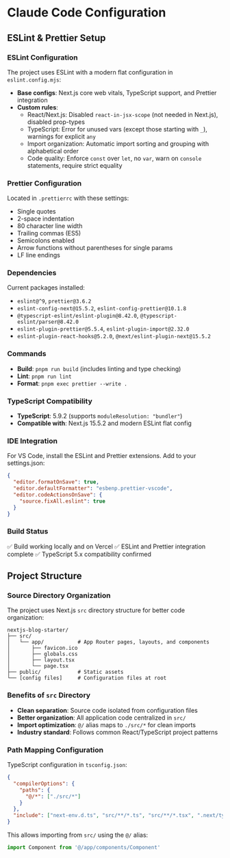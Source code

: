 # Claude Code Configuration

## ESLint & Prettier Setup

### ESLint Configuration
The project uses ESLint with a modern flat configuration in `eslint.config.mjs`:

- **Base configs**: Next.js core web vitals, TypeScript support, and Prettier integration
- **Custom rules**:
  - React/Next.js: Disabled `react-in-jsx-scope` (not needed in Next.js), disabled prop-types
  - TypeScript: Error for unused vars (except those starting with `_`), warnings for explicit `any`
  - Import organization: Automatic import sorting and grouping with alphabetical order
  - Code quality: Enforce `const` over `let`, no `var`, warn on `console` statements, require strict equality

### Prettier Configuration
Located in `.prettierrc` with these settings:
- Single quotes
- 2-space indentation  
- 80 character line width
- Trailing commas (ES5)
- Semicolons enabled
- Arrow functions without parentheses for single params
- LF line endings

### Dependencies
Current packages installed:
- `eslint@^9`, `prettier@3.6.2`
- `eslint-config-next@15.5.2`, `eslint-config-prettier@10.1.8`
- `@typescript-eslint/eslint-plugin@8.42.0`, `@typescript-eslint/parser@8.42.0`
- `eslint-plugin-prettier@5.5.4`, `eslint-plugin-import@2.32.0`
- `eslint-plugin-react-hooks@5.2.0`, `@next/eslint-plugin-next@15.5.2`

### Commands
- **Build**: `pnpm run build` (includes linting and type checking)
- **Lint**: `pnpm run lint`
- **Format**: `pnpm exec prettier --write .`

### TypeScript Compatibility
- **TypeScript**: 5.9.2 (supports `moduleResolution: "bundler"`)
- **Compatible with**: Next.js 15.5.2 and modern ESLint flat config

### IDE Integration
For VS Code, install the ESLint and Prettier extensions. Add to your settings.json:
```json
{
  "editor.formatOnSave": true,
  "editor.defaultFormatter": "esbenp.prettier-vscode",
  "editor.codeActionsOnSave": {
    "source.fixAll.eslint": true
  }
}
```

### Build Status
✅ Build working locally and on Vercel
✅ ESLint and Prettier integration complete
✅ TypeScript 5.x compatibility confirmed

## Project Structure

### Source Directory Organization
The project uses Next.js `src` directory structure for better code organization:

```
nextjs-blog-starter/
├── src/
│   └── app/           # App Router pages, layouts, and components
│       ├── favicon.ico
│       ├── globals.css
│       ├── layout.tsx
│       └── page.tsx
├── public/            # Static assets
└── [config files]     # Configuration files at root
```

### Benefits of `src` Directory
- **Clean separation**: Source code isolated from configuration files
- **Better organization**: All application code centralized in `src/`
- **Import optimization**: `@/` alias maps to `./src/*` for clean imports
- **Industry standard**: Follows common React/TypeScript project patterns

### Path Mapping Configuration
TypeScript configuration in `tsconfig.json`:
```json
{
  "compilerOptions": {
    "paths": {
      "@/*": ["./src/*"]
    }
  },
  "include": ["next-env.d.ts", "src/**/*.ts", "src/**/*.tsx", ".next/types/**/*.ts"]
}
```

This allows importing from `src/` using the `@/` alias:
```typescript
import Component from '@/app/components/Component'
```